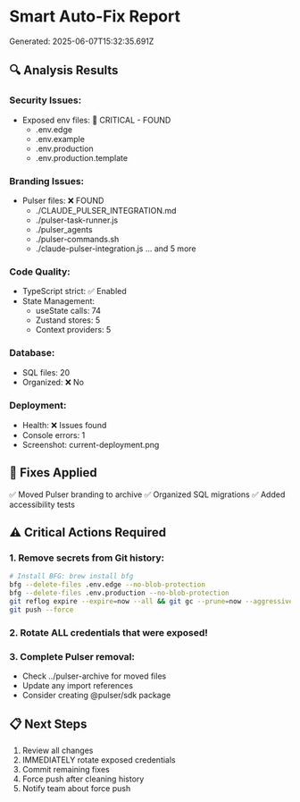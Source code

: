 # Smart Auto-Fix Report
Generated: 2025-06-07T15:32:35.691Z

## 🔍 Analysis Results

### Security Issues:
- Exposed env files: 🚨 CRITICAL - FOUND
    - .env.edge
  - .env.example
  - .env.production
  - .env.production.template

### Branding Issues:
- Pulser files: ❌ FOUND
    - ./CLAUDE_PULSER_INTEGRATION.md
  - ./pulser-task-runner.js
  - ./pulser_agents
  - ./pulser-commands.sh
  - ./claude-pulser-integration.js
    ... and 5 more

### Code Quality:
- TypeScript strict: ✅ Enabled
- State Management:
  - useState calls: 74
  - Zustand stores: 5
  - Context providers: 5

### Database:
- SQL files: 20
- Organized: ❌ No

### Deployment:
- Health: ❌ Issues found
- Console errors: 1
- Screenshot: current-deployment.png

## 🔧 Fixes Applied
✅ Moved Pulser branding to archive
✅ Organized SQL migrations
✅ Added accessibility tests

## ⚠️  Critical Actions Required

### 1. Remove secrets from Git history:
```bash
# Install BFG: brew install bfg
bfg --delete-files .env.edge --no-blob-protection
bfg --delete-files .env.production --no-blob-protection
git reflog expire --expire=now --all && git gc --prune=now --aggressive
git push --force
```

### 2. Rotate ALL credentials that were exposed!


### 3. Complete Pulser removal:
- Check ../pulser-archive for moved files
- Update any import references
- Consider creating @pulser/sdk package


## 📋 Next Steps
1. Review all changes
2. IMMEDIATELY rotate exposed credentials
3. Commit remaining fixes
4. Force push after cleaning history
5. Notify team about force push
